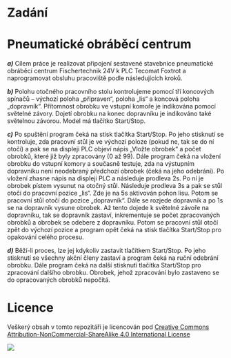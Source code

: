# Zadání
# Pneumatické obráběcí centrum

***a)*** Cílem práce je realizovat připojení sestavené stavebnice pneumatické obráběcí centrum Fischertechnik 24V k PLC Tecomat Foxtrot a naprogramovat obsluhu pracoviště podle následujících kroků.

***b)*** Polohu otočného pracovního stolu kontrolujeme pomocí tří koncových spínačů – výchozí poloha „připraven“, poloha „lis“ a koncová poloha „dopravník“. Přítomnost obrobku ve vstupní komoře je indikována pomocí světelné závory. Dojetí obrobku na konec dopravníku je indikováno také světelnou závorou. Model má tlačítko Start/Stop.

***c)*** Po spuštění program čeká na stisk tlačítka Start/Stop. Po jeho stisknutí se kontroluje, zda pracovní stůl je ve výchozí poloze (pokud ne, tak se do ní otočí) a pak se na displeji PLC objeví nápis „Vložte obrobek“ a počet obrobků, které již byly zpracovány (0 až 99). Dále program čeká na vložení obrobku do vstupní komory a současně testuje, zda na výstupním dopravníku není neodebraný předchozí obrobek (čeká na jeho odebrání). Po vložení zhasne nápis na displeji PLC a následuje prodleva 2s. Po ní je obrobek pístem vysunut na otočný stůl. Následuje prodleva 3s a pak se stůl otočí do pracovní pozice „lis“. Zde je na 5s aktivován pohon lisu. Potom se pracovní stůl otočí do pozice „dopravník“. Dále se rozjede dopravník a po 1s se na dopravník vysune obrobek. Až tento dojede k světelné závoře na dopravníku, tak se dopravník zastaví, inkrementuje se počet zpracovaných obrobků a obrobek se odebere z dopravníku. Potom se pracovní stůl otočí zpět do výchozí pozice a program opět čeká na stisk tlačítka Start/Stop pro opakování celého procesu.

***d)*** Běží-li proces, lze jej kdykoliv zastavit tlačítkem Start/Stop. Po jeho stisknutí se všechny akční členy zastaví a program čeká na ruční odebrání obrobku. Dále program čeká na další stisknutí tlačítka Start/Stop pro zpracování dalšího obrobku. Obrobek, jehož zpracování bylo zastaveno se do opracovaných obrobků nepočítá.

# Licence
Veškerý obsah v tomto repozitáři je licencován pod [Creative Commons Attribution-NonCommercial-ShareAlike 4.0 International License](https://creativecommons.org/licenses/by-nc-sa/4.0/deed.cs)

![](https://i.creativecommons.org/l/by-nc-sa/4.0/88x31.png)
